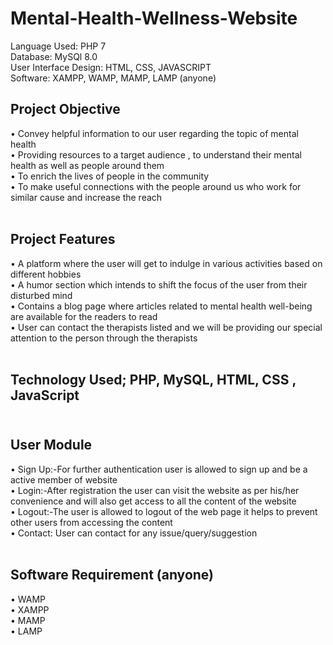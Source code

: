 # Mental-Health-Wellness-Website

Language Used: PHP 7 <br>
Database: MySQl 8.0 <br>
User Interface Design: HTML, CSS, JAVASCRIPT <br>
Software: XAMPP, WAMP, MAMP, LAMP (anyone) <br>

## Project Objective <br>
• Convey helpful information to our user regarding the topic of mental health<br>
• Providing resources to a target audience , to understand their mental health as well as people around them <br>
• To enrich  the lives of people in the community<br>
•	To make useful connections with the people around us who work for similar cause and increase the reach<br><br>

## Project Features <br>
• A platform where the user will get to indulge in various activities based on different hobbies<br>
• A humor section which intends to shift the focus of the user from their disturbed mind<br>
• Contains a blog page where articles related to mental health well-being are available for the readers to read<br>
•	User can contact the therapists listed and we will be providing our special attention to the person through the therapists<br><br>

## Technology Used; PHP, MySQL, HTML, CSS , JavaScript <br><br>

## User Module <br>
•	Sign Up:-For further authentication user is allowed to sign up and be a active member of website<br>
•	Login:-After registration the user can visit the website as per his/her convenience and will also get access to all the content of the website<br>
• Logout:-The user is allowed to logout of the web page it helps to  prevent other users from accessing the content<br> 
•	Contact: User can contact for any issue/query/suggestion <br> <br>

## Software Requirement (anyone)<br>
•	WAMP <br>
•	XAMPP <br>
•	MAMP <br>
•	LAMP <br>


